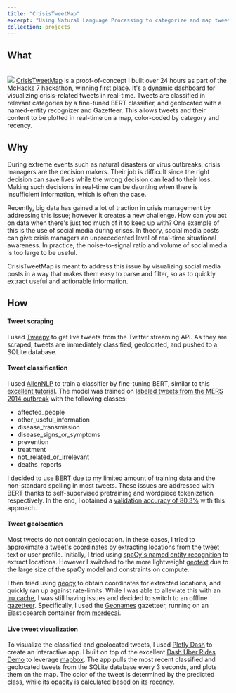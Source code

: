 ```yaml
---
title: "CrisisTweetMap"
excerpt: "Using Natural Language Processing to categorize and map tweets in real-time during crises <br/><img src='https://raw.githubusercontent.com/amr-amr/CrisisTweetMap/master/doc/output.gif'>"
collection: projects
---
```

## What
<br/><img src='https://raw.githubusercontent.com/amr-amr/CrisisTweetMap/master/doc/output.gif'>
[CrisisTweetMap](https://github.com/amr-amr/CrisisTweetMap) is a proof-of-concept I built over 24 hours as part of the 
[McHacks 7](https://mchacks7.devpost.com/) hackathon, winning first place.
It's a dynamic dashboard for visualizing crisis-related tweets in real-time.
Tweets are classified in relevant categories by a fine-tuned BERT classifier, 
and geolocated with a named-entity recognizer and Gazetteer. 
This allows tweets and their content to be plotted in real-time on a map, 
color-coded by category and recency.

## Why
During extreme events such as natural disasters or virus outbreaks, 
crisis managers are the decision makers. 
Their job is difficult since the right decision can save lives 
while the wrong decision can lead to their loss. 
Making such decisions in real-time can be daunting 
when there is insufficient information, which is often the case.

Recently, big data has gained a lot of traction in crisis management 
by addressing this issue; however it creates a new challenge. 
How can you act on data when there's just too much of it to keep up with? 
One example of this is the use of social media during crises. 
In theory, social media posts can give crisis managers 
an unprecedented level of real-time situational awareness. 
In practice, the noise-to-signal ratio and volume of social media 
is too large to be useful. 

CrisisTweetMap is meant to address this issue by visualizing social media posts 
in a way that makes them easy to parse and filter, 
so as to quickly extract useful and actionable information.


## How
#### Tweet scraping
I used [Tweepy](http://docs.tweepy.org/en/latest/streaming_how_to.html#streaming-with-tweepy) 
to get live tweets from the Twitter streaming API. 
As they are scraped, tweets are immediately classified, geolocated, and pushed to a SQLite database.


#### Tweet classification
I used [AllenNLP](https://allennlp.org/) to train a classifier by fine-tuning BERT,
similar to this [excellent tutorial](https://medium.com/analytics-vidhya/fine-tuning-bert-with-allennlp-7459119b736c). 
The model was trained on [labeled tweets from the MERS 2014 outbreak](https://crisisnlp.qcri.org/lrec2016/lrec2016.html) 
with the following classes:
- affected_people
- other_useful_information
- disease_transmission
- disease_signs_or_symptoms
- prevention
- treatment
- not_related_or_irrelevant
- deaths_reports

I decided to use BERT due to my limited amount of training data and the non-standard spelling in most tweets. 
These issues are addressed with BERT thanks to self-supervised pretraining and wordpiece tokenization respectively.
In the end, I obtained a [validation accuracy of 80.3%](https://github.com/amr-amr/CrisisTweetMap/blob/master/tweet_classifier/saved_models/bert_classification/metrics.json) 
with this approach. 

#### Tweet geolocation
Most tweets do not contain geolocation. In these cases, I tried to approximate
a tweet's coordinates by extracting locations from the tweet text or user profile.
Initially, I tried using [spaCy's named entity recognition](https://spacy.io/usage/linguistic-features#named-entities) to extract locations.
However I switched to the more lightweight [geotext](https://readthedocs.org/projects/geotext/) 
due to the large size of the spaCy model and constraints on compute.

I then tried using [geopy](https://geopy.readthedocs.io/en/stable/) to obtain coordinates for extracted locations, and quickly ran up against rate-limits.
While I was able to alleviate this with an [lru cache](https://docs.python.org/3/library/functools.html#functools.lru_cache),
I was still having issues and decided to switch to an offline [gazetteer](https://en.wikipedia.org/wiki/Gazetteer).
Specifically, I used the [Geonames](https://www.geonames.org/) gazetteer, running on an Elasticsearch container from [mordecai](https://github.com/openeventdata/mordecai).

#### Live tweet visualization
To visualize the classified and geolocated tweets, I used [Plotly Dash](https://plot.ly/dash/) to create an interactive app.
I built on top of the excellent [Dash Uber Rides Demo](https://github.com/plotly/dash-sample-apps/tree/master/apps/dash-uber-rides-demo) to
leverage [mapbox](https://www.mapbox.com/). 
The app pulls the most recent classified and geolocated tweets from the SQLite database every 3 seconds, and plots them on the map.
The color of the tweet is determined by the predicted class, while its opacity is calculated based on its recency.
